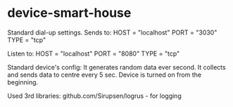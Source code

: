 # device-smart-house
Standard dial-up settings.
Sends to: 
HOST = "localhost"
PORT = "3030"
TYPE = "tcp"

Listen to: 
HOST = "localhost"
PORT = "8080"
TYPE = "tcp"

Standard device's config:
It generates random data ever second. It collects and sends data to centre every 5 sec.
Device is turned on from the beginning. 

Used 3rd libraries: 
github.com/Sirupsen/logrus - for logging
